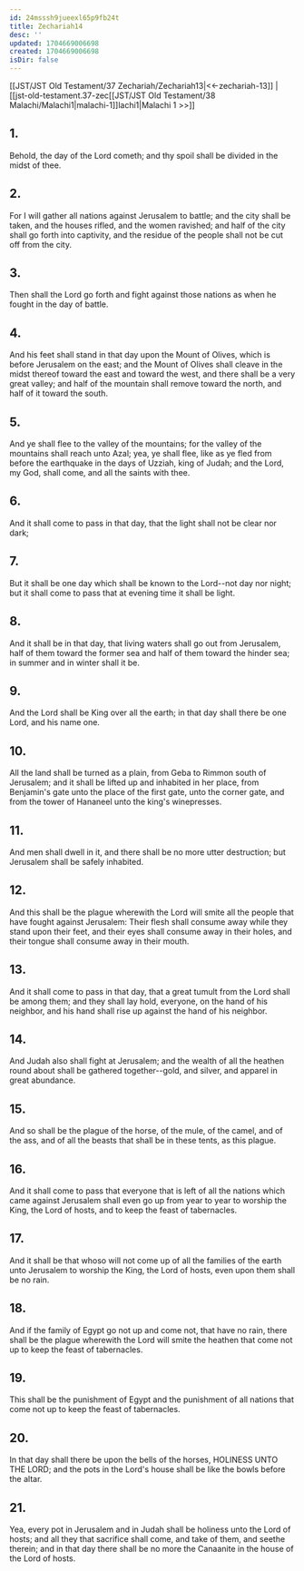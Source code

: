 ```yaml
---
id: 24msssh9jueexl65p9fb24t
title: Zechariah14
desc: ''
updated: 1704669006698
created: 1704669006698
isDir: false
---
```

[[JST/JST Old Testament/37 Zechariah/Zechariah13|<<-zechariah-13]] | [[jst-old-testament.37-zec[[JST/JST Old Testament/38 Malachi/Malachi1|malachi-1]]lachi1|Malachi 1 >>]]
## 1.
Behold, the day of the Lord cometh; and thy spoil shall be divided in the midst of thee.
## 2.
For I will gather all nations against Jerusalem to battle; and the city shall be taken, and the houses rifled, and the women ravished; and half of the city shall go forth into captivity, and the residue of the people shall not be cut off from the city.
## 3.
Then shall the Lord go forth and fight against those nations as when he fought in the day of battle.
## 4.
And his feet shall stand in that day upon the Mount of Olives, which is before Jerusalem on the east; and the Mount of Olives shall cleave in the midst thereof toward the east and toward the west, and there shall be a very great valley; and half of the mountain shall remove toward the north, and half of it toward the south.
## 5.
And ye shall flee to the valley of the mountains; for the valley of the mountains shall reach unto Azal; yea, ye shall flee, like as ye fled from before the earthquake in the days of Uzziah, king of Judah; and the Lord, my God, shall come, and all the saints with thee.
## 6.
And it shall come to pass in that day, that the light shall not be clear nor dark;
## 7.
But it shall be one day which shall be known to the Lord\--not day nor night; but it shall come to pass that at evening time it shall be light.
## 8.
And it shall be in that day, that living waters shall go out from Jerusalem, half of them toward the former sea and half of them toward the hinder sea; in summer and in winter shall it be.
## 9.
And the Lord shall be King over all the earth; in that day shall there be one Lord, and his name one.
## 10.
All the land shall be turned as a plain, from Geba to Rimmon south of Jerusalem; and it shall be lifted up and inhabited in her place, from Benjamin\'s gate unto the place of the first gate, unto the corner gate, and from the tower of Hananeel unto the king\'s winepresses.
## 11.
And men shall dwell in it, and there shall be no more utter destruction; but Jerusalem shall be safely inhabited.
## 12.
And this shall be the plague wherewith the Lord will smite all the people that have fought against Jerusalem: Their flesh shall consume away while they stand upon their feet, and their eyes shall consume away in their holes, and their tongue shall consume away in their mouth.
## 13.
And it shall come to pass in that day, that a great tumult from the Lord shall be among them; and they shall lay hold, everyone, on the hand of his neighbor, and his hand shall rise up against the hand of his neighbor.
## 14.
And Judah also shall fight at Jerusalem; and the wealth of all the heathen round about shall be gathered together\--gold, and silver, and apparel in great abundance.
## 15.
And so shall be the plague of the horse, of the mule, of the camel, and of the ass, and of all the beasts that shall be in these tents, as this plague.
## 16.
And it shall come to pass that everyone that is left of all the nations which came against Jerusalem shall even go up from year to year to worship the King, the Lord of hosts, and to keep the feast of tabernacles.
## 17.
And it shall be that whoso will not come up of all the families of the earth unto Jerusalem to worship the King, the Lord of hosts, even upon them shall be no rain.
## 18.
And if the family of Egypt go not up and come not, that have no rain, there shall be the plague wherewith the Lord will smite the heathen that come not up to keep the feast of tabernacles.
## 19.
This shall be the punishment of Egypt and the punishment of all nations that come not up to keep the feast of tabernacles.
## 20.
In that day shall there be upon the bells of the horses, HOLINESS UNTO THE LORD; and the pots in the Lord\'s house shall be like the bowls before the altar.
## 21.
Yea, every pot in Jerusalem and in Judah shall be holiness unto the Lord of hosts; and all they that sacrifice shall come, and take of them, and seethe therein; and in that day there shall be no more the Canaanite in the house of the Lord of hosts.

